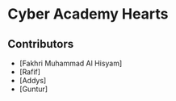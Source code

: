# Cyber Academy Hearts
## Contributors
- [Fakhri Muhammad Al Hisyam]
- [Rafif]
- [Addys]
- [Guntur]
